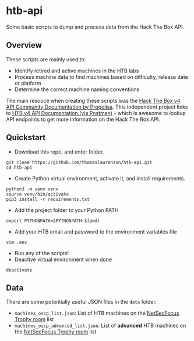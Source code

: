 # htb-api

Some basic scripts to dump and process data from the Hack The Box API.

## Overview

These scripts are mainly used to:

- Identify retired and active machines in the HTB labs
- Process machine data to find machines based on difficulty, release date or platform
- Determine the correct machine naming conventions

The main resouce when creating these scripts was the [Hack The Box v4 API Community Documentation by Propolisa](https://github.com/Propolisa/htb-api-docs). This independent project links to [HTB v4 API Documentation (via Postman)](https://documenter.getpostman.com/view/13129365/TVeqbmeq) - which is awesome to lookup API endpoints to get more information on the Hack The Box API.

## Quickstart

- Download this repo, and enter folder.

```none
git clone https://github.com/thomaslaurenson/htb-api.git
cd htb-api
```

- Create Python virtual environment, activate it, and install requirements.

```none
python3 -m venv venv
source venv/bin/activate
pip3 install -r requirements.txt
```

- Add the project folder to your Python PATH

```none
export PYTHONPATH=$PYTHONPATH:$(pwd)
```

- Add your HTB email and password to the environment variables file

```none
vim .env
```

- Run any of the scripts!
- Deactive virtual environment when done

```none
deactivate
```

## Data

There are some potentially useful JSON files in the `data` folder.

- `machines_oscp_list.json`: List of HTB machines on the [NetSecFocus Trophy room](https://docs.google.com/spreadsheets/d/1dwSMIAPIam0PuRBkCiDI88pU3yzrqqHkDtBngUHNCw8/htmlview#) list
- `machines_oscp_advanced_list.json`: List of **advanced** HTB machines on the [NetSecFocus Trophy room](https://docs.google.com/spreadsheets/d/1dwSMIAPIam0PuRBkCiDI88pU3yzrqqHkDtBngUHNCw8/htmlview#) list
